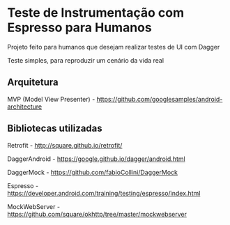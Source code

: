 # Teste de Instrumentação com Espresso para Humanos

Projeto feito para humanos que desejam realizar testes de UI com Dagger

Teste simples, para reproduzir um cenário da vida real

## Arquitetura ##

MVP (Model View Presenter) - https://github.com/googlesamples/android-architecture

## Bibliotecas utilizadas ##

Retrofit - http://square.github.io/retrofit/

DaggerAndroid - https://google.github.io/dagger/android.html

DaggerMock - https://github.com/fabioCollini/DaggerMock

Espresso - https://developer.android.com/training/testing/espresso/index.html

MockWebServer - https://github.com/square/okhttp/tree/master/mockwebserver
